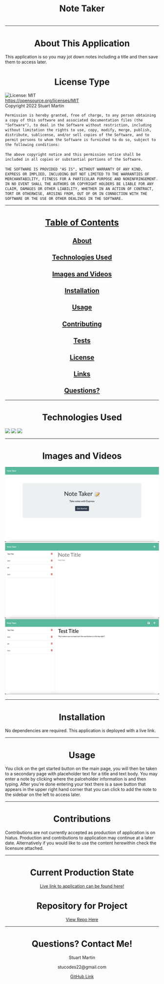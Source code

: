 <h1 align="center" id="top"> Note Taker </h1>
  <h1 align="center"></h1>
  
  ---
  
  <h1 align="center" id="about">About This Application</h1>
  
  This application is so you may jot down notes including a title and then save them to access later.

  <h1 align="center" id="license">License Type</h1>


  ![License: MIT](https://img.shields.io/badge/License-MIT-yellow.svg)
  <br>
  https://opensource.org/licenses/MIT
  <br>
  Copyright 2022 Stuart Martin 

    Permission is hereby granted, free of charge, to any person obtaining a copy of this software and associated documentation files (the "Software"), to deal in the Software without restriction, including without limitation the rights to use, copy, modify, merge, publish, distribute, sublicense, and/or sell copies of the Software, and to permit persons to whom the Software is furnished to do so, subject to the following conditions:
    
    The above copyright notice and this permission notice shall be included in all copies or substantial portions of the Software.
    
    THE SOFTWARE IS PROVIDED "AS IS", WITHOUT WARRANTY OF ANY KIND, EXPRESS OR IMPLIED, INCLUDING BUT NOT LIMITED TO THE WARRANTIES OF MERCHANTABILITY, FITNESS FOR A PARTICULAR PURPOSE AND NONINFRINGEMENT. IN NO EVENT SHALL THE AUTHORS OR COPYRIGHT HOLDERS BE LIABLE FOR ANY CLAIM, DAMAGES OR OTHER LIABILITY, WHETHER IN AN ACTION OF CONTRACT, TORT OR OTHERWISE, ARISING FROM, OUT OF OR IN CONNECTION WITH THE SOFTWARE OR THE USE OR OTHER DEALINGS IN THE SOFTWARE.
  
  ---
  
  <h1 align="center"><a href="#top">Table of Contents</a></h1>
  <h2 align="center"><a href="#about">About</a></h2>
  <h2 align="center"><a href="#technologies">Technologies Used</a></h2>
  <h2 align="center"><a href="#images">Images and Videos</a></h2>
  <h2 align="center"><a href="#installation">Installation</a></h2>
  <h2 align="center"><a href="#usage">Usage</a></h2>
  <h2 align="center"><a href="#contributing">Contributing</a></h2>
  <h2 align="center"><a href="#tests">Tests</a></h2>
  <h2 align="center"><a href="#license">License</a></h2>
  <h2 align="center"><a href="#current">Links</a></h2>
  <h2 align="center"><a href="#questions">Questions?</a></h2>
  
  ---
  
  <h1 align="center" id="technologies">Technologies Used</h1>
  
  <img src="https://img.shields.io/badge/HTML-orange"/> 

  <img src="https://img.shields.io/badge/CSS-blue"/> 

  <img src="https://img.shields.io/badge/JavaScript-red"/>
  
  ---
  
  <h1 align="center" id="images">Images and Videos</h1>
  
  ![Image of homepage. note-taker titled at top of page, Take notes with express is written underneath with a button that says "Get Started".]( ./assets/images/Screen%20Shot%202022-04-25%20at%208.08.35%20PM.png "Home Page")
  ![Image of second html page with placeholder text. Image of where you enter text a placeholder that says 'title' and a placeholder that says 'note text' is underneath that.]( ./assets/images/Screen%20Shot%202022-04-25%20at%208.08.52%20PM.png "Second Page")
  ![Image of second page with save button visible. Image of second page with some example text showing where you can write and displaying the save button that appears in the top right of the page.]( ./assets/images/Screen%20Shot%202022-04-25%20at%208.09.23%20PM.png "Second Page Save")
  
  ---
  
  <h1 align="center" id="installation">Installation</h1>
  
  No dependencies are required. This application is deployed with a live link.
  
  ---
  
  <h1 align="center" id="usage">Usage</h1>
  
  You click on the get started button on the main page, you will then be taken to a secondary page with placeholder text for a title and text body. You may enter a note by clicking where the palceholder information is and then typing. After you're done entering your text there is a save button that appears in the upper right hand corner that you can click to add the note to the sidebar on the left to access later.
  
  ---
  
  <h1 align="center" id="contributions">Contributions</h1>
  
  Contributions are not currently accepted as production of application is on hiatus. Production and contributions to application may continue at a later date. Alternatively if you would like to use the content herewithin check the licensure attached.
  
  ---
  
  <h1 align="center"id="current">Current Production State</h1>
  
  <p align="center"><a href="https://warm-basin-16719.herokuapp.com/">Live link to application can be found here!</a></p>
  
  <h1 align="center">Repository for Project</h1>
  
  <p align="center"><a href="https://github.com/StuMartin22/note-taker">View Repo Here</a></p>
  
  ---
  
  <h1 align="center" id="questions">Questions? Contact Me!</h1>
  
  <p align="center">Stuart Martin</p>
  <p align="center">stucodes22@gmail.com</p>
  <p align="center"><a href="https://github.com/StuMartin22" >GitHub Link</a></p>
